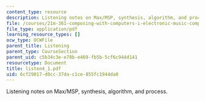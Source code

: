 ```yaml
---
content_type: resource
description: Listening notes on Max/MSP, synthesis, algorithm, and process.
file: /courses/21m-361-composing-with-computers-i-electronic-music-composition-spring-2008/6cf29017d0cc37dac1ce855fc1944da0_listen4_1.pdf
file_type: application/pdf
learning_resource_types: []
ocw_type: OCWFile
parent_title: Listening
parent_type: CourseSection
parent_uid: c5b34c3e-e78b-e469-fb5b-5cf6c944d141
resourcetype: Document
title: listen4_1.pdf
uid: 6cf29017-d0cc-37da-c1ce-855fc1944da0
---
```

Listening notes on Max/MSP, synthesis, algorithm, and process.

